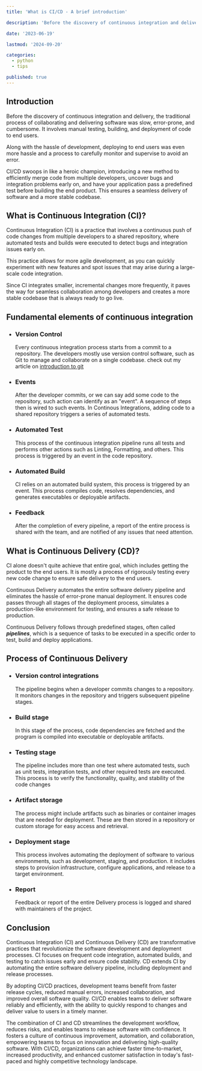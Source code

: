 ```yaml
---
title: 'What is CI/CD - A brief introduction'

description: 'Before the discovery of continuous integration and delivery, the traditional process of collaborating and delivering software was slow, error-prone, and cumbersome. It involves manual testing, building, and deployment of code to end users.'

date: '2023-06-19'

lastmod: '2024-09-20'

categories:
  - python
  - tips

published: true
---
```


## Introduction

Before the discovery of continuous integration and delivery, the traditional process of collaborating and delivering software was slow, error-prone, and cumbersome. It involves manual testing, building, and deployment of code to end users.

Along with the hassle of development, deploying to end users was even more hassle and a process to carefully monitor and supervise to avoid an error.

CI/CD swoops in like a heroic champion, introducing a new method to efficiently merge code from multiple developers, uncover bugs and integration problems early on, and have your application pass a predefined test before building the end product. This ensures a seamless delivery of software and a more stable codebase.

## What is Continuous Integration (CI)?

Continuous Integration (CI) is a practice that involves a continuous push of code changes from multiple developers to a shared repository, where automated tests and builds were executed to detect bugs and integration issues early on.

This practice allows for more agile development, as you can quickly experiment with new features and spot issues that may arise during a large-scale code integration.

Since CI integrates smaller, incremental changes more frequently, it paves the way for seamless collaboration among developers and creates a more stable codebase that is always ready to go live.

## Fundamental elements of continuous integration

- ### Version Control
  Every continuous integration process starts from a commit to a repository. The developers mostly use version control software, such as Git to manage and collaborate on a single codebase.
  check out my article on [introduction to git](https://www.abdulmumin.com/git-beginners-guide)
- ### Events
  After the developer commits, or we can say add some code to the repository, such action can identify as an "event". A sequence of steps then is wired to such events.
  In Continous Integrations, adding code to a shared repository triggers a series of automated tests.
- ### Automated Test
  This process of the continuous integration pipeline runs all tests and performs other actions such as Linting, Formatting, and others.
  This process is triggered by an event in the code repository.
- ### Automated Build
  CI relies on an automated build system, this process is triggered by an event.
  This process compiles code, resolves dependencies, and generates executables or deployable artifacts.
- ### Feedback
  After the completion of every pipeline, a report of the entire process is shared with the team, and are notified of any issues that need attention.

## What is Continuous Delivery (CD)?

CI alone doesn't quite achieve that entire goal, which includes getting the product to the end users. It is mostly a process of rigorously testing every new code change to ensure safe delivery to the end users.

Continuous Delivery automates the entire software delivery pipeline and eliminates the hassle of error-prone manual deployment. It ensures code passes through all stages of the deployment process, simulates a production-like environment for testing, and ensures a safe release to production.

Continuous Delivery follows through predefined stages, often called **_pipelines_**, which is a sequence of tasks to be executed in a specific order to test, build and deploy applications.

## Process of Continuous Delivery

- ### Version control integrations
  The pipeline begins when a developer commits changes to a repository. It monitors changes in the repository and triggers subsequent pipeline stages.
- ### Build stage
  In this stage of the process, code dependencies are fetched and the program is compiled into executable or deployable artifacts.
- ### Testing stage
  The pipeline includes more than one test where automated tests, such as unit tests, integration tests, and other required tests are executed. This process is to verify the functionality, quality, and stability of the code changes
- ### Artifact storage
  The process might include artifacts such as binaries or container images that are needed for deployment. These are then stored in a repository or custom storage for easy access and retrieval.
- ### Deployment stage
  This process involves automating the deployment of software to various environments, such as development, staging, and production. it includes steps to provision infrastructure, configure applications, and release to a target environment.
- ### Report
  Feedback or report of the entire Delivery process is logged and shared with maintainers of the project.

## Conclusion

Continuous Integration (CI) and Continuous Delivery (CD) are transformative practices that revolutionize the software development and deployment processes. CI focuses on frequent code integration, automated builds, and testing to catch issues early and ensure code stability. CD extends CI by automating the entire software delivery pipeline, including deployment and release processes.

By adopting CI/CD practices, development teams benefit from faster release cycles, reduced manual errors, increased collaboration, and improved overall software quality. CI/CD enables teams to deliver software reliably and efficiently, with the ability to quickly respond to changes and deliver value to users in a timely manner.

The combination of CI and CD streamlines the development workflow, reduces risks, and enables teams to release software with confidence. It fosters a culture of continuous improvement, automation, and collaboration, empowering teams to focus on innovation and delivering high-quality software. With CI/CD, organizations can achieve faster time-to-market, increased productivity, and enhanced customer satisfaction in today's fast-paced and highly competitive technology landscape.
